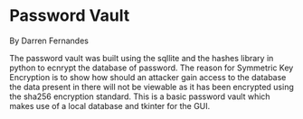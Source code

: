 # Password Vault

By Darren Fernandes

The password vault was built using the sqllite and the hashes library in python to ecnrypt the database of password. The reason for Symmetric Key Encryption is to show how should an attacker gain access to the database the data present in there will not be viewable as it has been encrypted using the sha256 encryption standard. This is a basic password vault which makes use of a local database and tkinter for the GUI.